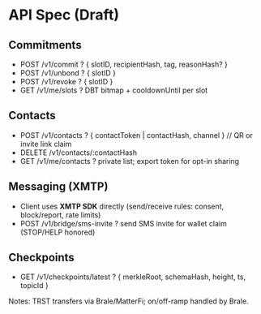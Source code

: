 # API Spec (Draft)

## Commitments
- POST /v1/commit ? { slotID, recipientHash, tag, reasonHash? }
- POST /v1/unbond ? { slotID }
- POST /v1/revoke ? { slotID }
- GET  /v1/me/slots ? DBT bitmap + cooldownUntil per slot

## Contacts
- POST /v1/contacts ? { contactToken | contactHash, channel }  // QR or invite link claim
- DELETE /v1/contacts/:contactHash
- GET  /v1/me/contacts ? private list; export token for opt-in sharing

## Messaging (XMTP)
- Client uses **XMTP SDK** directly (send/receive rules: consent, block/report, rate limits)
- POST /v1/bridge/sms-invite ? send SMS invite for wallet claim (STOP/HELP honored)

## Checkpoints
- GET /v1/checkpoints/latest ? { merkleRoot, schemaHash, height, ts, topicId }

Notes: TRST transfers via Brale/MatterFi; on/off-ramp handled by Brale.
